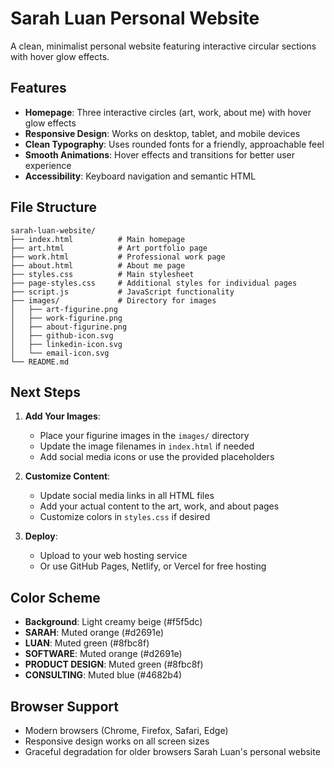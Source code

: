 # Sarah Luan Personal Website

A clean, minimalist personal website featuring interactive circular sections with hover glow effects.

## Features

- **Homepage**: Three interactive circles (art, work, about me) with hover glow effects
- **Responsive Design**: Works on desktop, tablet, and mobile devices
- **Clean Typography**: Uses rounded fonts for a friendly, approachable feel
- **Smooth Animations**: Hover effects and transitions for better user experience
- **Accessibility**: Keyboard navigation and semantic HTML

## File Structure

```
sarah-luan-website/
├── index.html          # Main homepage
├── art.html            # Art portfolio page
├── work.html           # Professional work page
├── about.html          # About me page
├── styles.css          # Main stylesheet
├── page-styles.css     # Additional styles for individual pages
├── script.js           # JavaScript functionality
├── images/             # Directory for images
│   ├── art-figurine.png
│   ├── work-figurine.png
│   ├── about-figurine.png
│   ├── github-icon.svg
│   ├── linkedin-icon.svg
│   └── email-icon.svg
└── README.md
```

## Next Steps

1. **Add Your Images**: 
   - Place your figurine images in the `images/` directory
   - Update the image filenames in `index.html` if needed
   - Add social media icons or use the provided placeholders

2. **Customize Content**:
   - Update social media links in all HTML files
   - Add your actual content to the art, work, and about pages
   - Customize colors in `styles.css` if desired

3. **Deploy**:
   - Upload to your web hosting service
   - Or use GitHub Pages, Netlify, or Vercel for free hosting

## Color Scheme

- **Background**: Light creamy beige (#f5f5dc)
- **SARAH**: Muted orange (#d2691e)
- **LUAN**: Muted green (#8fbc8f)
- **SOFTWARE**: Muted orange (#d2691e)
- **PRODUCT DESIGN**: Muted green (#8fbc8f)
- **CONSULTING**: Muted blue (#4682b4)

## Browser Support

- Modern browsers (Chrome, Firefox, Safari, Edge)
- Responsive design works on all screen sizes
- Graceful degradation for older browsers
Sarah Luan's personal website
